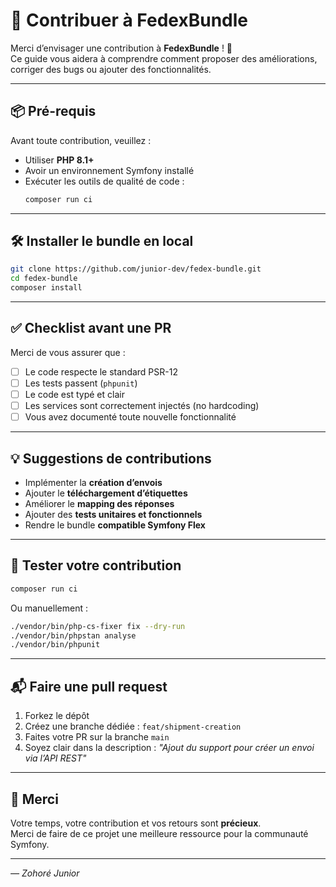 # 🤝 Contribuer à FedexBundle

Merci d’envisager une contribution à **FedexBundle** ! 🚀  
Ce guide vous aidera à comprendre comment proposer des améliorations, corriger des bugs ou ajouter des fonctionnalités.

---

## 📦 Pré-requis

Avant toute contribution, veuillez :

- Utiliser **PHP 8.1+**
- Avoir un environnement Symfony installé
- Exécuter les outils de qualité de code :
  ```bash
  composer run ci
  ```

---

## 🛠️ Installer le bundle en local

```bash
git clone https://github.com/junior-dev/fedex-bundle.git
cd fedex-bundle
composer install
```

---

## ✅ Checklist avant une PR

Merci de vous assurer que :

- [ ] Le code respecte le standard PSR-12
- [ ] Les tests passent (`phpunit`)
- [ ] Le code est typé et clair
- [ ] Les services sont correctement injectés (no hardcoding)
- [ ] Vous avez documenté toute nouvelle fonctionnalité

---

## 💡 Suggestions de contributions

- Implémenter la **création d’envois**
- Ajouter le **téléchargement d’étiquettes**
- Améliorer le **mapping des réponses**
- Ajouter des **tests unitaires et fonctionnels**
- Rendre le bundle **compatible Symfony Flex**

---

## 🧪 Tester votre contribution

```bash
composer run ci
```

Ou manuellement :

```bash
./vendor/bin/php-cs-fixer fix --dry-run
./vendor/bin/phpstan analyse
./vendor/bin/phpunit
```

---

## 📬 Faire une pull request

1. Forkez le dépôt
2. Créez une branche dédiée : `feat/shipment-creation`
3. Faites votre PR sur la branche `main`
4. Soyez clair dans la description : _"Ajout du support pour créer un envoi via l’API REST"_

---

## 🙏 Merci

Votre temps, votre contribution et vos retours sont **précieux**.  
Merci de faire de ce projet une meilleure ressource pour la communauté Symfony.

---

*— Zohoré Junior*